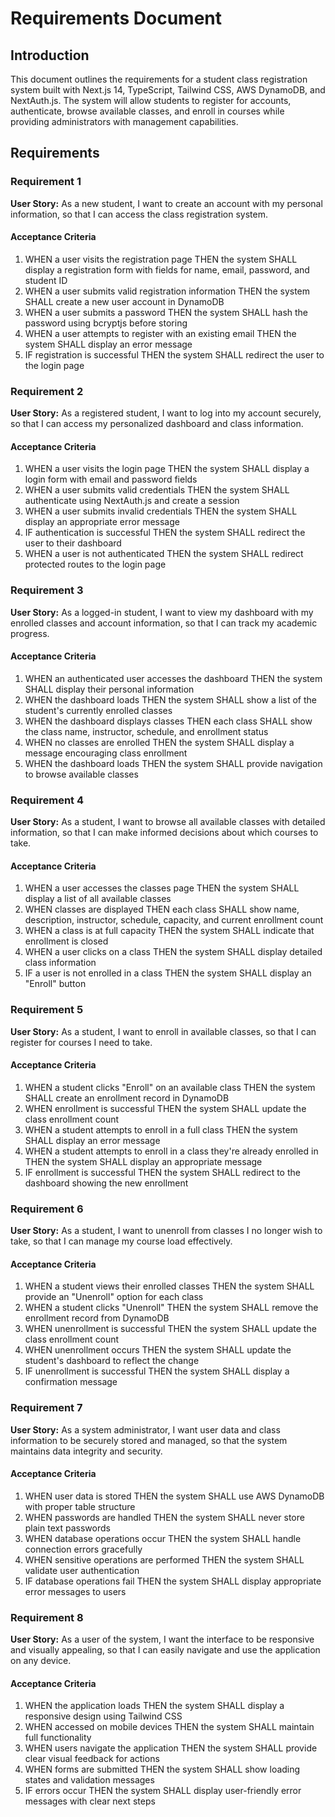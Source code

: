 # Requirements Document

## Introduction

This document outlines the requirements for a student class registration system built with Next.js 14, TypeScript, Tailwind CSS, AWS DynamoDB, and NextAuth.js. The system will allow students to register for accounts, authenticate, browse available classes, and enroll in courses while providing administrators with management capabilities.

## Requirements

### Requirement 1

**User Story:** As a new student, I want to create an account with my personal information, so that I can access the class registration system.

#### Acceptance Criteria

1. WHEN a user visits the registration page THEN the system SHALL display a registration form with fields for name, email, password, and student ID
2. WHEN a user submits valid registration information THEN the system SHALL create a new user account in DynamoDB
3. WHEN a user submits a password THEN the system SHALL hash the password using bcryptjs before storing
4. WHEN a user attempts to register with an existing email THEN the system SHALL display an error message
5. IF registration is successful THEN the system SHALL redirect the user to the login page

### Requirement 2

**User Story:** As a registered student, I want to log into my account securely, so that I can access my personalized dashboard and class information.

#### Acceptance Criteria

1. WHEN a user visits the login page THEN the system SHALL display a login form with email and password fields
2. WHEN a user submits valid credentials THEN the system SHALL authenticate using NextAuth.js and create a session
3. WHEN a user submits invalid credentials THEN the system SHALL display an appropriate error message
4. IF authentication is successful THEN the system SHALL redirect the user to their dashboard
5. WHEN a user is not authenticated THEN the system SHALL redirect protected routes to the login page

### Requirement 3

**User Story:** As a logged-in student, I want to view my dashboard with my enrolled classes and account information, so that I can track my academic progress.

#### Acceptance Criteria

1. WHEN an authenticated user accesses the dashboard THEN the system SHALL display their personal information
2. WHEN the dashboard loads THEN the system SHALL show a list of the student's currently enrolled classes
3. WHEN the dashboard displays classes THEN each class SHALL show the class name, instructor, schedule, and enrollment status
4. WHEN no classes are enrolled THEN the system SHALL display a message encouraging class enrollment
5. WHEN the dashboard loads THEN the system SHALL provide navigation to browse available classes

### Requirement 4

**User Story:** As a student, I want to browse all available classes with detailed information, so that I can make informed decisions about which courses to take.

#### Acceptance Criteria

1. WHEN a user accesses the classes page THEN the system SHALL display a list of all available classes
2. WHEN classes are displayed THEN each class SHALL show name, description, instructor, schedule, capacity, and current enrollment count
3. WHEN a class is at full capacity THEN the system SHALL indicate that enrollment is closed
4. WHEN a user clicks on a class THEN the system SHALL display detailed class information
5. IF a user is not enrolled in a class THEN the system SHALL display an "Enroll" button

### Requirement 5

**User Story:** As a student, I want to enroll in available classes, so that I can register for courses I need to take.

#### Acceptance Criteria

1. WHEN a student clicks "Enroll" on an available class THEN the system SHALL create an enrollment record in DynamoDB
2. WHEN enrollment is successful THEN the system SHALL update the class enrollment count
3. WHEN a student attempts to enroll in a full class THEN the system SHALL display an error message
4. WHEN a student attempts to enroll in a class they're already enrolled in THEN the system SHALL display an appropriate message
5. IF enrollment is successful THEN the system SHALL redirect to the dashboard showing the new enrollment

### Requirement 6

**User Story:** As a student, I want to unenroll from classes I no longer wish to take, so that I can manage my course load effectively.

#### Acceptance Criteria

1. WHEN a student views their enrolled classes THEN the system SHALL provide an "Unenroll" option for each class
2. WHEN a student clicks "Unenroll" THEN the system SHALL remove the enrollment record from DynamoDB
3. WHEN unenrollment is successful THEN the system SHALL update the class enrollment count
4. WHEN unenrollment occurs THEN the system SHALL update the student's dashboard to reflect the change
5. IF unenrollment is successful THEN the system SHALL display a confirmation message

### Requirement 7

**User Story:** As a system administrator, I want user data and class information to be securely stored and managed, so that the system maintains data integrity and security.

#### Acceptance Criteria

1. WHEN user data is stored THEN the system SHALL use AWS DynamoDB with proper table structure
2. WHEN passwords are handled THEN the system SHALL never store plain text passwords
3. WHEN database operations occur THEN the system SHALL handle connection errors gracefully
4. WHEN sensitive operations are performed THEN the system SHALL validate user authentication
5. IF database operations fail THEN the system SHALL display appropriate error messages to users

### Requirement 8

**User Story:** As a user of the system, I want the interface to be responsive and visually appealing, so that I can easily navigate and use the application on any device.

#### Acceptance Criteria

1. WHEN the application loads THEN the system SHALL display a responsive design using Tailwind CSS
2. WHEN accessed on mobile devices THEN the system SHALL maintain full functionality
3. WHEN users navigate the application THEN the system SHALL provide clear visual feedback for actions
4. WHEN forms are submitted THEN the system SHALL show loading states and validation messages
5. IF errors occur THEN the system SHALL display user-friendly error messages with clear next steps